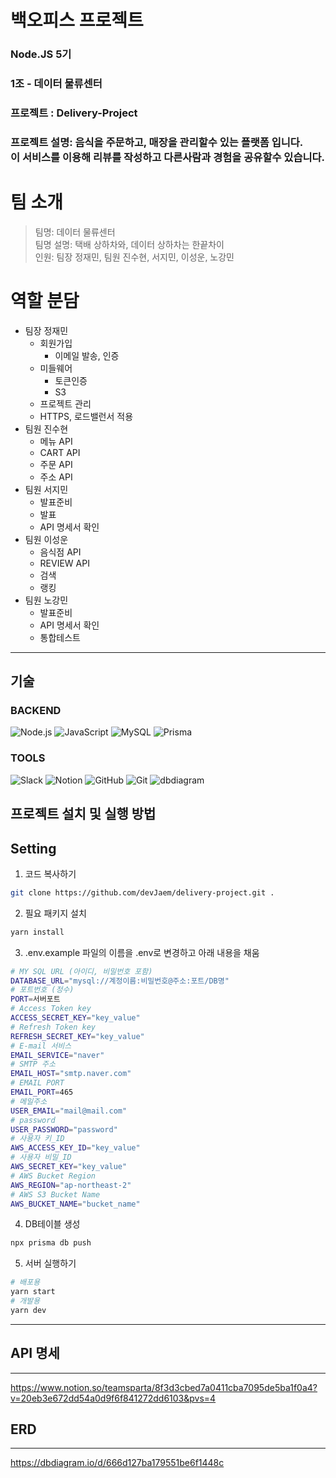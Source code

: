 # 백오피스 프로젝트

### Node.JS 5기
### 1조 - 데이터 물류센터
### 프로젝트 :  Delivery-Project
### 프로젝트 설명: 음식을 주문하고, 매장을 관리할수 있는 플랫폼 입니다. <br>이 서비스를 이용해 리뷰를 작성하고 다른사람과 경험을 공유할수 있습니다.
# 팀 소개
> 팀명: 데이터 물류센터 <br>
> 팀명 설명: 택배 상하차와, 데이터 상하차는 한끝차이 <br>
> 인원: 팀장 정재민, 팀원 진수현, 서지민, 이성운, 노강민<br>
# 역할 분담
- 팀장 정재민
  - 회원가입
    - 이메일 발송, 인증 
  - 미들웨어
    - 토큰인증
    - S3
  - 프로젝트 관리
  - HTTPS, 로드밸런서 적용
- 팀원 진수현
  - 메뉴 API
  - CART API
  - 주문 API
  - 주소 API
- 팀원 서지민
  - 발표준비
  - 발표
  - API 명세서 확인
- 팀원 이성운
  - 음식점 API
  - REVIEW API
  - 검색
  - 랭킹
- 팀원 노강민
  - 발표준비
  - API 명세서 확인
  - 통합테스트
---
## 기술

### BACKEND
![Node.js](https://img.shields.io/badge/node.js-339933?style=for-the-badge&logo=Node.js&logoColor=white) ![JavaScript](https://img.shields.io/badge/javascript-F7DF1E?style=for-the-badge&logo=javascript&logoColor=black) ![MySQL](https://img.shields.io/badge/mysql-4479A1?style=for-the-badge&logo=mysql&logoColor=white) ![Prisma](https://img.shields.io/badge/Prisma-3982CE?style=for-the-badge&logo=prisma&logoColor=white)

### TOOLS
![Slack](https://img.shields.io/badge/Slack-4A154B?style=for-the-badge&logo=Slack&logoColor=white) ![Notion](https://img.shields.io/badge/Notion-000000?style=for-the-badge&logo=Notion&logoColor=white) ![GitHub](https://img.shields.io/badge/github-181717?style=for-the-badge&logo=github&logoColor=white) ![Git](https://img.shields.io/badge/git-F05032?style=for-the-badge&logo=git&logoColor=white) ![dbdiagram](https://img.shields.io/badge/dbdiagram-007ACC?style=for-the-badge&logo=drawsql&logoColor=white)

## 프로젝트 설치 및 실행 방법

## Setting
1. 코드 복사하기
```bash
git clone https://github.com/devJaem/delivery-project.git .
```
2. 필요 패키지 설치
```bash
yarn install
```
3. .env.example 파일의 이름을 .env로 변경하고 아래 내용을 채움
```bash
# MY SQL URL (아이디, 비밀번호 포함)
DATABASE_URL="mysql://계정이름:비밀번호@주소:포트/DB명"
# 포트번호 (정수)
PORT=서버포트
# Access Token key
ACCESS_SECRET_KEY="key_value"
# Refresh Token key
REFRESH_SECRET_KEY="key_value"
# E-mail 서비스
EMAIL_SERVICE="naver"
# SMTP 주소
EMAIL_HOST="smtp.naver.com"
# EMAIL PORT
EMAIL_PORT=465
# 메일주소
USER_EMAIL="mail@mail.com"
# password
USER_PASSWORD="password"
# 사용자 키_ID
AWS_ACCESS_KEY_ID="key_value"
# 사용자 비밀_ID
AWS_SECRET_KEY="key_value"
# AWS Bucket Region
AWS_REGION="ap-northeast-2"
# AWS S3 Bucket Name
AWS_BUCKET_NAME="bucket_name"
```
4. DB테이블 생성
```bash
npx prisma db push
```
5. 서버 실행하기 
```bash
# 배포용
yarn start 
# 개발용 
yarn dev
```
--- 

## API 명세
---

https://www.notion.so/teamsparta/8f3d3cbed7a0411cba7095de5ba1f0a4?v=20eb3e672dd54a0d9f6f841272dd6103&pvs=4

## ERD
---

https://dbdiagram.io/d/666d127ba179551be6f1448c